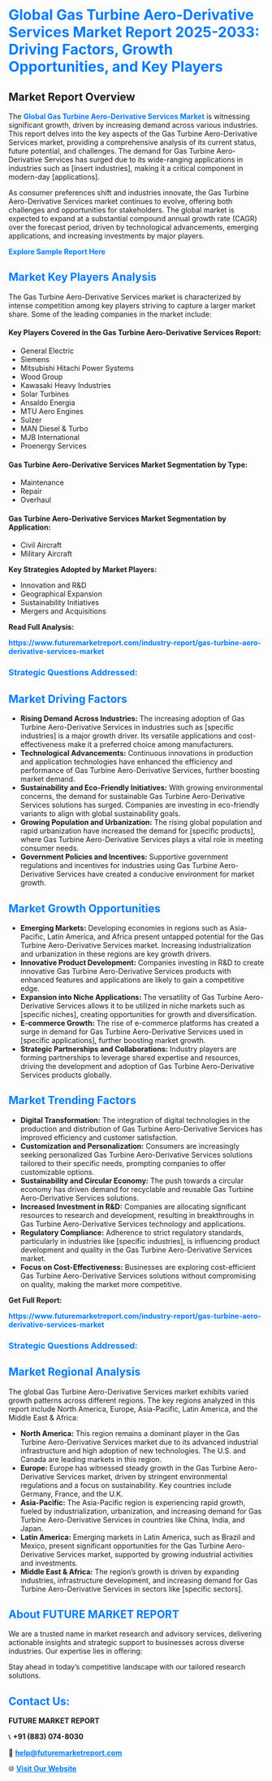 <h1 style="color: #007BFF;">Global Gas Turbine Aero-Derivative Services Market Report 2025-2033: Driving Factors, Growth Opportunities, and Key Players</h1>

<section id="overview">
<h2>Market Report Overview</h2>
<p>The <a href="https://www.futuremarketreport.com/industry-report/gas-turbine-aero-derivative-services-market" style="color: #007BFF; text-decoration: none;"><strong>Global Gas Turbine Aero-Derivative Services Market</strong></a> is witnessing significant growth, driven by increasing demand across various industries. This report delves into the key aspects of the Gas Turbine Aero-Derivative Services market, providing a comprehensive analysis of its current status, future potential, and challenges. The demand for Gas Turbine Aero-Derivative Services has surged due to its wide-ranging applications in industries such as [insert industries], making it a critical component in modern-day [applications].</p>
<p>As consumer preferences shift and industries innovate, the Gas Turbine Aero-Derivative Services market continues to evolve, offering both challenges and opportunities for stakeholders. The global market is expected to expand at a substantial compound annual growth rate (CAGR) over the forecast period, driven by technological advancements, emerging applications, and increasing investments by major players.</p>
</section>

<section id="overview">
<p><a href="https://www.futuremarketreport.com/request-sample/reportId=55687" style="color: #007BFF; text-decoration: none;"><strong>Explore Sample Report Here</strong></a></p>
</section>

<section id="key-players">
<h2 style="color: #007BFF;">Market Key Players Analysis</h2>
<p>The Gas Turbine Aero-Derivative Services market is characterized by intense competition among key players striving to capture a larger market share. Some of the leading companies in the market include:</p>
<h4>Key Players Covered in the Gas Turbine Aero-Derivative Services Report:</h4>
<ul><li>General Electric</li><li>Siemens</li><li>Mitsubishi Hitachi Power Systems</li><li>Wood Group</li><li>Kawasaki Heavy Industries</li><li>Solar Turbines</li><li>Ansaldo Energia</li><li>MTU Aero Engines</li><li>Sulzer</li><li>MAN Diesel &amp; Turbo</li><li>MJB International</li><li>Proenergy Services</li></ul>
<h4>Gas Turbine Aero-Derivative Services Market Segmentation by Type:</h4>
<ul><li>Maintenance</li><li>Repair</li><li>Overhaul</li></ul>

<h4>Gas Turbine Aero-Derivative Services Market Segmentation by Application:</h4>
<ul><li>Civil Aircraft</li><li>Military Aircraft</li></ul>
<p><strong>Key Strategies Adopted by Market Players:</strong></p>
<ul>
<li>Innovation and R&D</li>
<li>Geographical Expansion</li>
<li>Sustainability Initiatives</li>
<li>Mergers and Acquisitions</li>
</ul>
</section>

<section>
<p><strong>Read Full Analysis: </strong></p><a href="https://www.futuremarketreport.com/industry-report/gas-turbine-aero-derivative-services-market" style="color: #007BFF; text-decoration: none;"><strong>https://www.futuremarketreport.com/industry-report/gas-turbine-aero-derivative-services-market</strong></a>
<h3 style="color: #007BFF;">Strategic Questions Addressed:</h3>
</section>

<section id="driving-factors">
<h2 style="color: #007BFF;">Market Driving Factors</h2>
<ul>
<li><strong>Rising Demand Across Industries:</strong> The increasing adoption of Gas Turbine Aero-Derivative Services in industries such as [specific industries] is a major growth driver. Its versatile applications and cost-effectiveness make it a preferred choice among manufacturers.</li>
<li><strong>Technological Advancements:</strong> Continuous innovations in production and application technologies have enhanced the efficiency and performance of Gas Turbine Aero-Derivative Services, further boosting market demand.</li>
<li><strong>Sustainability and Eco-Friendly Initiatives:</strong> With growing environmental concerns, the demand for sustainable Gas Turbine Aero-Derivative Services solutions has surged. Companies are investing in eco-friendly variants to align with global sustainability goals.</li>
<li><strong>Growing Population and Urbanization:</strong> The rising global population and rapid urbanization have increased the demand for [specific products], where Gas Turbine Aero-Derivative Services plays a vital role in meeting consumer needs.</li>
<li><strong>Government Policies and Incentives:</strong> Supportive government regulations and incentives for industries using Gas Turbine Aero-Derivative Services have created a conducive environment for market growth.</li>
</ul>
</section>

<section id="growth-opportunities">
<h2 style="color: #007BFF;">Market Growth Opportunities</h2>
<ul>
<li><strong>Emerging Markets:</strong> Developing economies in regions such as Asia-Pacific, Latin America, and Africa present untapped potential for the Gas Turbine Aero-Derivative Services market. Increasing industrialization and urbanization in these regions are key growth drivers.</li>
<li><strong>Innovative Product Development:</strong> Companies investing in R&D to create innovative Gas Turbine Aero-Derivative Services products with enhanced features and applications are likely to gain a competitive edge.</li>
<li><strong>Expansion into Niche Applications:</strong> The versatility of Gas Turbine Aero-Derivative Services allows it to be utilized in niche markets such as [specific niches], creating opportunities for growth and diversification.</li>
<li><strong>E-commerce Growth:</strong> The rise of e-commerce platforms has created a surge in demand for Gas Turbine Aero-Derivative Services used in [specific applications], further boosting market growth.</li>
<li><strong>Strategic Partnerships and Collaborations:</strong> Industry players are forming partnerships to leverage shared expertise and resources, driving the development and adoption of Gas Turbine Aero-Derivative Services products globally.</li>
</ul>
</section>

<section id="trending-factors">
<h2 style="color: #007BFF;">Market Trending Factors</h2>
<ul>
<li><strong>Digital Transformation:</strong> The integration of digital technologies in the production and distribution of Gas Turbine Aero-Derivative Services has improved efficiency and customer satisfaction.</li>
<li><strong>Customization and Personalization:</strong> Consumers are increasingly seeking personalized Gas Turbine Aero-Derivative Services solutions tailored to their specific needs, prompting companies to offer customizable options.</li>
<li><strong>Sustainability and Circular Economy:</strong> The push towards a circular economy has driven demand for recyclable and reusable Gas Turbine Aero-Derivative Services solutions.</li>
<li><strong>Increased Investment in R&D:</strong> Companies are allocating significant resources to research and development, resulting in breakthroughs in Gas Turbine Aero-Derivative Services technology and applications.</li>
<li><strong>Regulatory Compliance:</strong> Adherence to strict regulatory standards, particularly in industries like [specific industries], is influencing product development and quality in the Gas Turbine Aero-Derivative Services market.</li>
<li><strong>Focus on Cost-Effectiveness:</strong> Businesses are exploring cost-efficient Gas Turbine Aero-Derivative Services solutions without compromising on quality, making the market more competitive.</li>
</ul>
</section>

<section>
<p><strong>Get Full Report: </strong></p><a href="https://www.futuremarketreport.com/industry-report/gas-turbine-aero-derivative-services-market" style="color: #007BFF; text-decoration: none;"><strong>https://www.futuremarketreport.com/industry-report/gas-turbine-aero-derivative-services-market</strong></a>
<h3 style="color: #007BFF;">Strategic Questions Addressed:</h3>
</section>


<section id="regional-analysis">
<h2 style="color: #007BFF;">Market Regional Analysis</h2>
<p>The global Gas Turbine Aero-Derivative Services market exhibits varied growth patterns across different regions. The key regions analyzed in this report include North America, Europe, Asia-Pacific, Latin America, and the Middle East & Africa:</p>
<ul>
<li><strong>North America:</strong> This region remains a dominant player in the Gas Turbine Aero-Derivative Services market due to its advanced industrial infrastructure and high adoption of new technologies. The U.S. and Canada are leading markets in this region.</li>
<li><strong>Europe:</strong> Europe has witnessed steady growth in the Gas Turbine Aero-Derivative Services market, driven by stringent environmental regulations and a focus on sustainability. Key countries include Germany, France, and the U.K.</li>
<li><strong>Asia-Pacific:</strong> The Asia-Pacific region is experiencing rapid growth, fueled by industrialization, urbanization, and increasing demand for Gas Turbine Aero-Derivative Services in countries like China, India, and Japan.</li>
<li><strong>Latin America:</strong> Emerging markets in Latin America, such as Brazil and Mexico, present significant opportunities for the Gas Turbine Aero-Derivative Services market, supported by growing industrial activities and investments.</li>
<li><strong>Middle East & Africa:</strong> The region’s growth is driven by expanding industries, infrastructure development, and increasing demand for Gas Turbine Aero-Derivative Services in sectors like [specific sectors].</li>
</ul>
</section>

<footer>
<h2 style="color: #007BFF;">About FUTURE MARKET REPORT</h2>
<p>We are a trusted name in market research and advisory services, delivering actionable insights and strategic support to businesses across diverse industries. Our expertise lies in offering:</p>

<p>Stay ahead in today’s competitive landscape with our tailored research solutions.</p>

<h2 style="color: #007BFF;">Contact Us:</h2>
<p><strong>FUTURE MARKET REPORT</strong></p>
<p>📞 <strong>+91 (883) 074-8030</strong></p>
<p>📧 <strong><a href="mailto:help@futuremarketreport.com" style="color: #007BFF;">help@futuremarketreport.com</a></strong></p>
<p>🌐 <strong><a href="https://www.futuremarketreport.com/" style="color: #007BFF;">Visit Our Website</a></strong></p>
</footer>